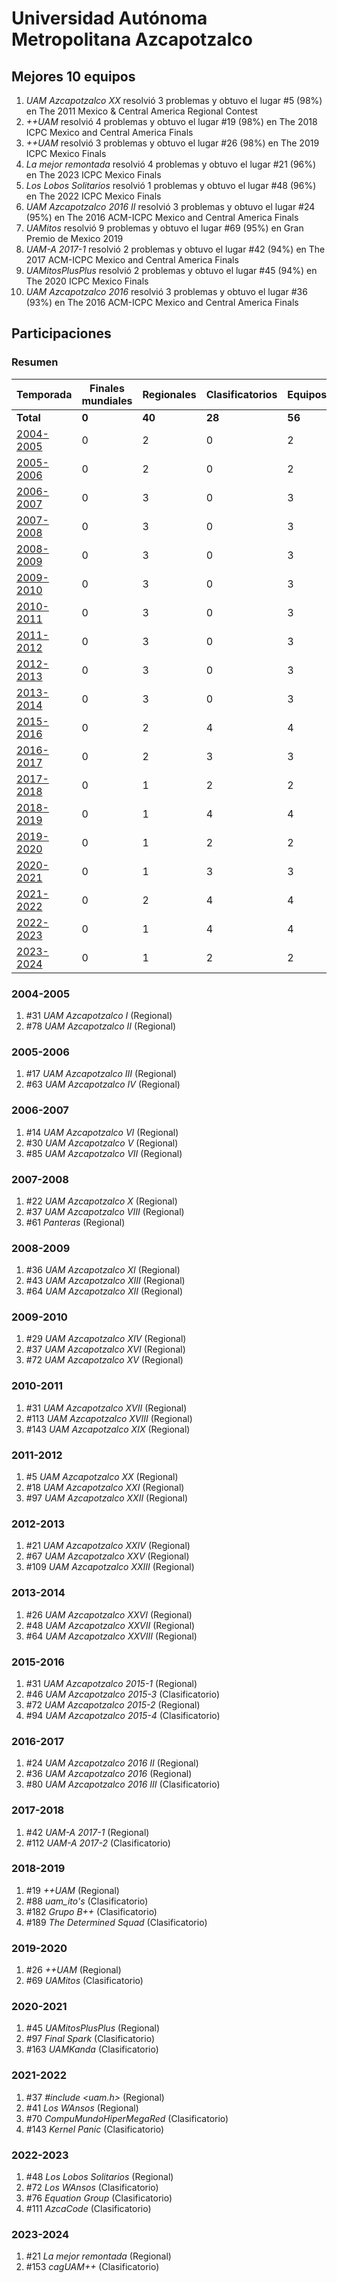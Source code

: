 # Universidad Autónoma Metropolitana Azcapotzalco

## Mejores 10 equipos

1. _UAM Azcapotzalco XX_ resolvió 3 problemas y obtuvo el lugar #5 (98%) en The 2011 Mexico & Central America Regional Contest
1. _++UAM_ resolvió 4 problemas y obtuvo el lugar #19 (98%) en The 2018 ICPC Mexico and Central America Finals
1. _++UAM_ resolvió 3 problemas y obtuvo el lugar #26 (98%) en The 2019 ICPC Mexico Finals
1. _La mejor remontada_ resolvió 4 problemas y obtuvo el lugar #21 (96%) en The 2023 ICPC Mexico Finals
1. _Los Lobos Solitarios_ resolvió 1 problemas y obtuvo el lugar #48 (96%) en The 2022 ICPC Mexico Finals
1. _UAM Azcapotzalco 2016 II_ resolvió 3 problemas y obtuvo el lugar #24 (95%) en The 2016 ACM-ICPC Mexico and Central America Finals
1. _UAMitos_ resolvió 9 problemas y obtuvo el lugar #69 (95%) en Gran Premio de Mexico 2019
1. _UAM-A 2017-1_ resolvió 2 problemas y obtuvo el lugar #42 (94%) en The 2017 ACM-ICPC Mexico and Central America Finals
1. _UAMitosPlusPlus_ resolvió 2 problemas y obtuvo el lugar #45 (94%) en The 2020 ICPC Mexico Finals
1. _UAM Azcapotzalco 2016_ resolvió 3 problemas y obtuvo el lugar #36 (93%) en The 2016 ACM-ICPC Mexico and Central America Finals

## Participaciones

### Resumen

| Temporada | Finales mundiales | Regionales | Clasificatorios | Equipos |
| --- | --- | --- | --- | --- |
| **Total** | **0** | **40** | **28** | **56** |
| [2004-2005](#2004-2005) | 0 | 2 | 0 | 2 |
| [2005-2006](#2005-2006) | 0 | 2 | 0 | 2 |
| [2006-2007](#2006-2007) | 0 | 3 | 0 | 3 |
| [2007-2008](#2007-2008) | 0 | 3 | 0 | 3 |
| [2008-2009](#2008-2009) | 0 | 3 | 0 | 3 |
| [2009-2010](#2009-2010) | 0 | 3 | 0 | 3 |
| [2010-2011](#2010-2011) | 0 | 3 | 0 | 3 |
| [2011-2012](#2011-2012) | 0 | 3 | 0 | 3 |
| [2012-2013](#2012-2013) | 0 | 3 | 0 | 3 |
| [2013-2014](#2013-2014) | 0 | 3 | 0 | 3 |
| [2015-2016](#2015-2016) | 0 | 2 | 4 | 4 |
| [2016-2017](#2016-2017) | 0 | 2 | 3 | 3 |
| [2017-2018](#2017-2018) | 0 | 1 | 2 | 2 |
| [2018-2019](#2018-2019) | 0 | 1 | 4 | 4 |
| [2019-2020](#2019-2020) | 0 | 1 | 2 | 2 |
| [2020-2021](#2020-2021) | 0 | 1 | 3 | 3 |
| [2021-2022](#2021-2022) | 0 | 2 | 4 | 4 |
| [2022-2023](#2022-2023) | 0 | 1 | 4 | 4 |
| [2023-2024](#2023-2024) | 0 | 1 | 2 | 2 |

### 2004-2005

1. #31 _UAM Azcapotzalco I_ (Regional)
1. #78 _UAM Azcapotzalco II_ (Regional)

### 2005-2006

1. #17 _UAM Azcapotzalco III_ (Regional)
1. #63 _UAM Azcapotzalco IV_ (Regional)

### 2006-2007

1. #14 _UAM Azcapotzalco VI_ (Regional)
1. #30 _UAM Azcapotzalco V_ (Regional)
1. #85 _UAM Azcapotzalco VII_ (Regional)

### 2007-2008

1. #22 _UAM Azcapotzalco X_ (Regional)
1. #37 _UAM Azcapotzalco  VIII_ (Regional)
1. #61 _Panteras_ (Regional)

### 2008-2009

1. #36 _UAM Azcapotzalco XI_ (Regional)
1. #43 _UAM Azcapotzalco XIII_ (Regional)
1. #64 _UAM Azcapotzalco XII_ (Regional)

### 2009-2010

1. #29 _UAM Azcapotzalco XIV_ (Regional)
1. #37 _UAM Azcapotzalco XVI_ (Regional)
1. #72 _UAM Azcapotzalco XV_ (Regional)

### 2010-2011

1. #31 _UAM Azcapotzalco XVII_ (Regional)
1. #113 _UAM Azcapotzalco XVIII_ (Regional)
1. #143 _UAM Azcapotzalco XIX_ (Regional)

### 2011-2012

1. #5 _UAM Azcapotzalco XX_ (Regional)
1. #18 _UAM Azcapotzalco XXI_ (Regional)
1. #97 _UAM Azcapotzalco XXII_ (Regional)

### 2012-2013

1. #21 _UAM Azcapotzalco XXIV_ (Regional)
1. #67 _UAM Azcapotzalco XXV_ (Regional)
1. #109 _UAM Azcapotzalco XXIII_ (Regional)

### 2013-2014

1. #26 _UAM Azcapotzalco XXVI_ (Regional)
1. #48 _UAM Azcapotzalco XXVII_ (Regional)
1. #64 _UAM Azcapotzalco XXVIII_ (Regional)

### 2015-2016

1. #31 _UAM Azcapotzalco 2015-1_ (Regional)
1. #46 _UAM Azcapotzalco 2015-3_ (Clasificatorio)
1. #72 _UAM Azcapotzalco 2015-2_ (Regional)
1. #94 _UAM Azcapotzalco 2015-4_ (Clasificatorio)

### 2016-2017

1. #24 _UAM Azcapotzalco 2016 II_ (Regional)
1. #36 _UAM Azcapotzalco 2016_ (Regional)
1. #80 _UAM Azcapotzalco 2016 III_ (Clasificatorio)

### 2017-2018

1. #42 _UAM-A 2017-1_ (Regional)
1. #112 _UAM-A 2017-2_ (Clasificatorio)

### 2018-2019

1. #19 _++UAM_ (Regional)
1. #88 _uam_ito's_ (Clasificatorio)
1. #182 _Grupo B++_ (Clasificatorio)
1. #189 _The Determined Squad_ (Clasificatorio)

### 2019-2020

1. #26 _++UAM_ (Regional)
1. #69 _UAMitos_ (Clasificatorio)

### 2020-2021

1. #45 _UAMitosPlusPlus_ (Regional)
1. #97 _Final Spark_ (Clasificatorio)
1. #163 _UAMKanda_ (Clasificatorio)

### 2021-2022

1. #37 _#include <uam.h>_ (Regional)
1. #41 _Los WAnsos_ (Regional)
1. #70 _CompuMundoHiperMegaRed_ (Clasificatorio)
1. #143 _Kernel Panic_ (Clasificatorio)

### 2022-2023

1. #48 _Los Lobos Solitarios_ (Regional)
1. #72 _Los WAnsos_ (Clasificatorio)
1. #76 _Equation Group_ (Clasificatorio)
1. #111 _AzcaCode_ (Clasificatorio)

### 2023-2024

1. #21 _La mejor remontada_ (Regional)
1. #153 _cagUAM++_ (Clasificatorio)



